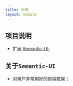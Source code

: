 ```yaml
---
title: 示例
layout: module
---
```



## 项目说明

- 扩展 [Semantic-UI](https://github.com/Semantic-Org/Semantic-UI);

## 关于`Semantic-UI`

* 对用户非常用好的前端框架；